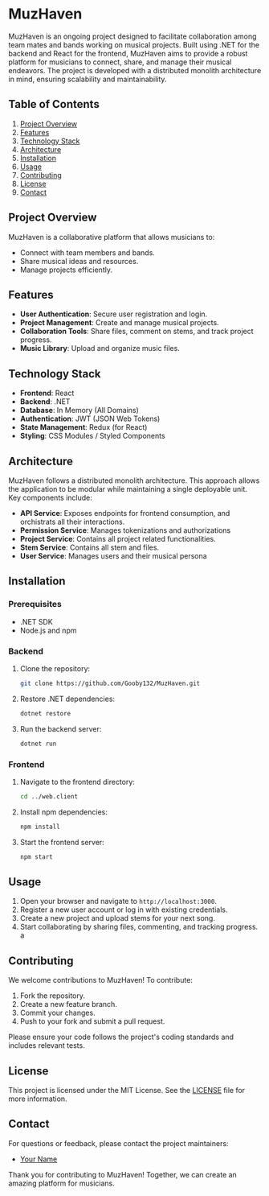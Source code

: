 # MuzHaven

MuzHaven is an ongoing project designed to facilitate collaboration among team mates and bands working on musical projects. Built using .NET for the backend and React for the frontend, MuzHaven aims to provide a robust platform for musicians to connect, share, and manage their musical endeavors. The project is developed with a distributed monolith architecture in mind, ensuring scalability and maintainability.

## Table of Contents
1. [Project Overview](#project-overview)
2. [Features](#features)
3. [Technology Stack](#technology-stack)
4. [Architecture](#architecture)
5. [Installation](#installation)
6. [Usage](#usage)
7. [Contributing](#contributing)
8. [License](#license)
9. [Contact](#contact)

## Project Overview
MuzHaven is a collaborative platform that allows musicians to:
- Connect with team members and bands.
- Share musical ideas and resources.
- Manage projects efficiently.

## Features
- **User Authentication**: Secure user registration and login.
- **Project Management**: Create and manage musical projects.
- **Collaboration Tools**: Share files, comment on stems, and track project progress.
- **Music Library**: Upload and organize music files.

## Technology Stack
- **Frontend**: React
- **Backend**: .NET
- **Database**: In Memory (All Domains)
- **Authentication**: JWT (JSON Web Tokens)
- **State Management**: Redux (for React)
- **Styling**: CSS Modules / Styled Components

## Architecture
MuzHaven follows a distributed monolith architecture. This approach allows the application to be modular while maintaining a single deployable unit. Key components include:

- **API Service**: Exposes endpoints for frontend consumption, and orchistrats all their interactions.
- **Permission Service**: Manages tokenizations and authorizations
- **Project Service**: Contains all project related functionalities.
- **Stem Service**: Contains all stem and files.
- **User Service**: Manages users and their musical persona

## Installation
### Prerequisites
- .NET SDK
- Node.js and npm

### Backend
1. Clone the repository:
   ```sh
   git clone https://github.com/Gooby132/MuzHaven.git
   ```

2. Restore .NET dependencies:
   ```sh
   dotnet restore
   ```

3. Run the backend server:
   ```sh
   dotnet run
   ```

### Frontend
1. Navigate to the frontend directory:
   ```sh
   cd ../web.client
   ```

2. Install npm dependencies:
   ```sh
   npm install
   ```

3. Start the frontend server:
   ```sh
   npm start
   ```

## Usage
1. Open your browser and navigate to `http://localhost:3000`.
2. Register a new user account or log in with existing credentials.
3. Create a new project and upload stems for your next song.
4. Start collaborating by sharing files, commenting, and tracking progress.
a
## Contributing
We welcome contributions to MuzHaven! To contribute:

1. Fork the repository.
2. Create a new feature branch.
3. Commit your changes.
4. Push to your fork and submit a pull request.

Please ensure your code follows the project's coding standards and includes relevant tests.

## License
This project is licensed under the MIT License. See the [LICENSE](LICENSE) file for more information.

## Contact
For questions or feedback, please contact the project maintainers:
- [Your Name](benlevy1999@walla.co.il)

Thank you for contributing to MuzHaven! Together, we can create an amazing platform for musicians.
